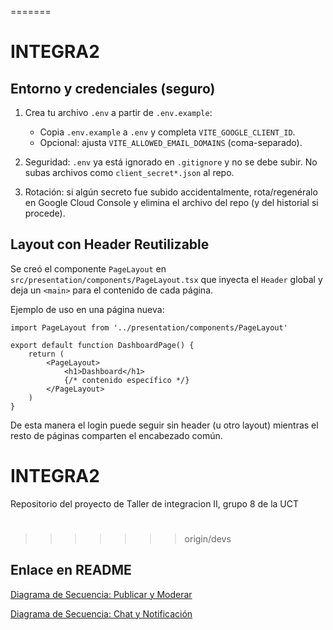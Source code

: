 =======
# INTEGRA2
## Entorno y credenciales (seguro)

1) Crea tu archivo `.env` a partir de `.env.example`:

	- Copia `.env.example` a `.env` y completa `VITE_GOOGLE_CLIENT_ID`.
	- Opcional: ajusta `VITE_ALLOWED_EMAIL_DOMAINS` (coma-separado).

2) Seguridad: `.env` ya está ignorado en `.gitignore` y no se debe subir. No subas archivos como `client_secret*.json` al repo.

3) Rotación: si algún secreto fue subido accidentalmente, rota/regenéralo en Google Cloud Console y elimina el archivo del repo (y del historial si procede).

## Layout con Header Reutilizable

Se creó el componente `PageLayout` en `src/presentation/components/PageLayout.tsx` que inyecta el `Header` global y deja un `<main>` para el contenido de cada página.

Ejemplo de uso en una página nueva:

```tsx
import PageLayout from '../presentation/components/PageLayout'

export default function DashboardPage() {
	return (
		<PageLayout>
			<h1>Dashboard</h1>
			{/* contenido específico */}
		</PageLayout>
	)
}
```

De esta manera el login puede seguir sin header (u otro layout) mientras el resto de páginas comparten el encabezado común.

# INTEGRA2
Repositorio del proyecto de Taller de integracion II, grupo 8 de la UCT

##
#
>>>>>>> origin/devs

## Enlace en README

[Diagrama de Secuencia: Publicar y Moderar](./docs/diagramas/diagrama-secuencia-publicar-moderar.md)

[Diagrama de Secuencia: Chat y Notificación](./docs/diagramas/diagrama-secuencia-chat-notificacion.md)
